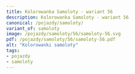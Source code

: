 ```yaml
---
title: Kolorowanka Samoloty - wariant 56
description: Kolorowanka Samoloty - wariant 56
canonical: /pojazdy/samoloty/
variant_of: samoloty
image: /pojazdy/samoloty/56/samoloty-56.svg
pdf: /pojazdy/samoloty/56/samoloty-56.pdf
alt: "Kolorowanki samoloty"
tags:
- pojazdy
- samoloty
---
```

